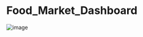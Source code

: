 # Food_Market_Dashboard
![image](https://github.com/user-attachments/assets/4900760b-8ae1-4cb2-8824-6e8a9410e61d)
